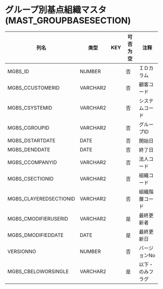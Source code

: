 # グループ別基点組織マスタ(MAST_GROUPBASESECTION)
| 列名   | 类型   | KEY  | 可否为空 | 注释   |
| ---- | ---- | ---- | ---- | ---- |
|MGBS_ID|NUMBER||否|ＩＤカラム|
|MGBS_CCUSTOMERID|VARCHAR2||否|顧客コード|
|MGBS_CSYSTEMID|VARCHAR2||否|システムコード|
|MGBS_CGROUPID|VARCHAR2||否|グループID|
|MGBS_DSTARTDATE|DATE||否|開始日|
|MGBS_DENDDATE|DATE||否|終了日|
|MGBS_CCOMPANYID|VARCHAR2||否|法人コード|
|MGBS_CSECTIONID|VARCHAR2||否|組織コード|
|MGBS_CLAYEREDSECTIONID|VARCHAR2||否|組織階層コード|
|MGBS_CMODIFIERUSERID|VARCHAR2||是|最終更新者|
|MGBS_DMODIFIEDDATE|DATE||是|最終更新日|
|VERSIONNO|NUMBER||否|バージョンNo|
|MGBS_CBELOWORSINGLE|VARCHAR2||是|以下・のみフラグ|
